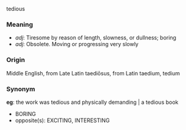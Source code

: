 tedious
### Meaning
+ _adj_: Tiresome by reason of length, slowness, or dullness; boring
+ _adj_: Obsolete. Moving or progressing very slowly

### Origin

Middle English, from Late Latin taediōsus, from Latin taedium, tedium

### Synonym

__eg__: the work was tedious and physically demanding | a tedious book

+ BORING
+ opposite(s): EXCITING, INTERESTING


